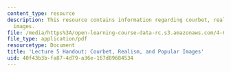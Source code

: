 ```yaml
---
content_type: resource
description: This resource contains information regarding courbet, realism, and popular
  images.
file: /media/https%3A/open-learning-course-data-rc.s3.amazonaws.com/4-602-modern-art-and-mass-culture-spring-2012/40f43b3bfa874d79a36e167d89684534_MIT4_602S12_lec05.pdf
file_type: application/pdf
resourcetype: Document
title: 'Lecture 5 Handout: Courbet, Realism, and Popular Images'
uid: 40f43b3b-fa87-4d79-a36e-167d89684534
---
```

